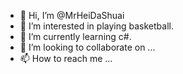 - 👋 Hi, I’m @MrHeiDaShuai
- 👀 I’m interested in playing basketball.
- 🌱 I’m currently learning c#.
- 💞️ I’m looking to collaborate on ...
- 📫 How to reach me ...

<!---
MrHeiDaShuai/MrHeiDaShuai is a ✨ special ✨ repository because its `README.md` (this file) appears on your GitHub profile.
You can click the Preview link to take a look at your changes.
--->
